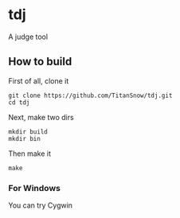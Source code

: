 # tdj
A judge tool
## How to build
First of all, clone it

	git clone https://github.com/TitanSnow/tdj.git
	cd tdj

Next, make two dirs

	mkdir build
	mkdir bin

Then make it

	make

### For Windows
You can try Cygwin
